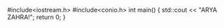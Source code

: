 #include<iostream.h>
#include<conio.h>
int main() {
    std::cout << "ARYA ZAHRA!";
    return 0;
}
